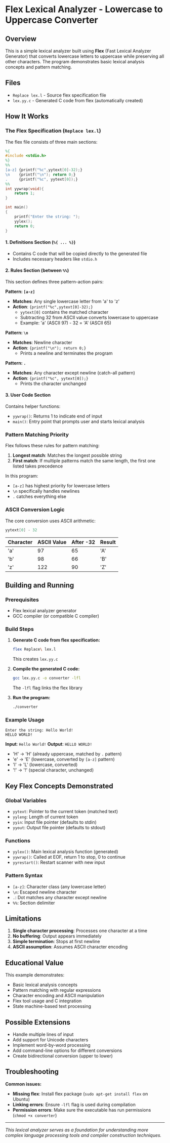 # Flex Lexical Analyzer - Lowercase to Uppercase Converter

## Overview

This is a simple lexical analyzer built using **Flex** (Fast Lexical Analyzer Generator) that converts lowercase letters to uppercase while preserving all other characters. The program demonstrates basic lexical analysis concepts and pattern matching.

## Files

- `Replace lex.l` - Source flex specification file
- `lex.yy.c` - Generated C code from flex (automatically created)

## How It Works

### The Flex Specification (`Replace lex.l`)

The flex file consists of three main sections:

```lex
%{
#include <stdio.h>
%}
%%
[a-z] {printf("%c",yytext[0]-32);}
\n    {printf("\n"); return 0;}
.     {printf("%c", yytext[0]);}
%%
int yywrap(void){
    return 1;
}

int main()
{
    printf("Enter the string: ");
    yylex();
    return 0;
}
```

#### 1. Definitions Section (`%{ ... %}`)
- Contains C code that will be copied directly to the generated file
- Includes necessary headers like `stdio.h`

#### 2. Rules Section (between `%%`)
This section defines three pattern-action pairs:

**Pattern: `[a-z]`**
- **Matches**: Any single lowercase letter from 'a' to 'z'
- **Action**: `{printf("%c",yytext[0]-32);}`
  - `yytext[0]` contains the matched character
  - Subtracting 32 from ASCII value converts lowercase to uppercase
  - Example: 'a' (ASCII 97) - 32 = 'A' (ASCII 65)

**Pattern: `\n`**
- **Matches**: Newline character
- **Action**: `{printf("\n"); return 0;}`
  - Prints a newline and terminates the program

**Pattern: `.`**
- **Matches**: Any character except newline (catch-all pattern)
- **Action**: `{printf("%c", yytext[0]);}`
  - Prints the character unchanged

#### 3. User Code Section
Contains helper functions:
- `yywrap()`: Returns 1 to indicate end of input
- `main()`: Entry point that prompts user and starts lexical analysis

### Pattern Matching Priority

Flex follows these rules for pattern matching:
1. **Longest match**: Matches the longest possible string
2. **First match**: If multiple patterns match the same length, the first one listed takes precedence

In this program:
- `[a-z]` has highest priority for lowercase letters
- `\n` specifically handles newlines
- `.` catches everything else

### ASCII Conversion Logic

The core conversion uses ASCII arithmetic:
```c
yytext[0] - 32
```

| Character | ASCII Value | After -32 | Result |
|-----------|-------------|-----------|---------|
| 'a'       | 97          | 65        | 'A'     |
| 'b'       | 98          | 66        | 'B'     |
| 'z'       | 122         | 90        | 'Z'     |

## Building and Running

### Prerequisites
- Flex lexical analyzer generator
- GCC compiler (or compatible C compiler)

### Build Steps

1. **Generate C code from flex specification:**
   ```bash
   flex Replace\ lex.l
   ```
   This creates `lex.yy.c`

2. **Compile the generated C code:**
   ```bash
   gcc lex.yy.c -o converter -lfl
   ```
   The `-lfl` flag links the flex library

3. **Run the program:**
   ```bash
   ./converter
   ```

### Example Usage

```
Enter the string: Hello World!
HELLO WORLD!
```

**Input**: `Hello World!`
**Output**: `HELLO WORLD!`

- 'H' → 'H' (already uppercase, matched by `.` pattern)
- 'e' → 'E' (lowercase, converted by `[a-z]` pattern)
- 'l' → 'L' (lowercase, converted)
- '!' → '!' (special character, unchanged)

## Key Flex Concepts Demonstrated

### Global Variables
- `yytext`: Pointer to the current token (matched text)
- `yyleng`: Length of current token
- `yyin`: Input file pointer (defaults to stdin)
- `yyout`: Output file pointer (defaults to stdout)

### Functions
- `yylex()`: Main lexical analysis function (generated)
- `yywrap()`: Called at EOF, return 1 to stop, 0 to continue
- `yyrestart()`: Restart scanner with new input

### Pattern Syntax
- `[a-z]`: Character class (any lowercase letter)
- `\n`: Escaped newline character
- `.`: Dot matches any character except newline
- `%%`: Section delimiter

## Limitations

1. **Single character processing**: Processes one character at a time
2. **No buffering**: Output appears immediately
3. **Simple termination**: Stops at first newline
4. **ASCII assumption**: Assumes ASCII character encoding

## Educational Value

This example demonstrates:
- Basic lexical analysis concepts
- Pattern matching with regular expressions
- Character encoding and ASCII manipulation
- Flex tool usage and C integration
- State machine-based text processing

## Possible Extensions

- Handle multiple lines of input
- Add support for Unicode characters
- Implement word-by-word processing
- Add command-line options for different conversions
- Create bidirectional conversion (upper to lower)

## Troubleshooting

**Common issues:**
- **Missing flex**: Install flex package (`sudo apt-get install flex` on Ubuntu)
- **Linking errors**: Ensure `-lfl` flag is used during compilation
- **Permission errors**: Make sure the executable has run permissions (`chmod +x converter`)

---

*This lexical analyzer serves as a foundation for understanding more complex language processing tools and compiler construction techniques.*
